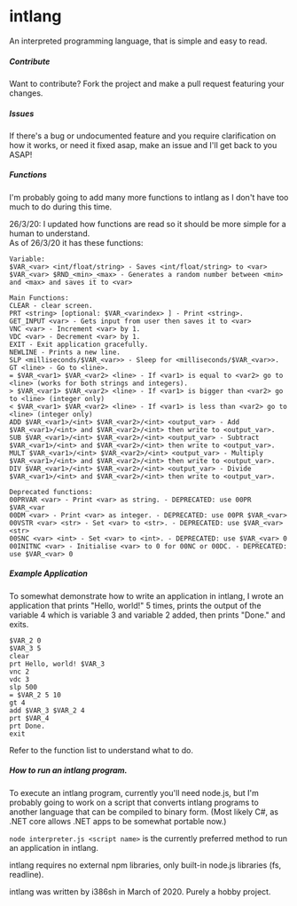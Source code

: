 # intlang
An interpreted programming language, that is simple and easy to read.

##### Contribute
Want to contribute? Fork the project and make a pull request featuring your changes.

##### Issues
If there's a bug or undocumented feature and you require clarification on how it works, or need it fixed asap, make an issue and I'll get back to you ASAP!

##### Functions
I'm probably going to add many more functions to intlang as I don't have too much to do during this time.

26/3/20: I updated how functions are read so it should be more simple for a human to understand.  
As of 26/3/20 it has these functions:
```
Variable:
$VAR_<var> <int/float/string> - Saves <int/float/string> to <var>
$VAR_<var> $RND_<min>_<max> - Generates a random number between <min> and <max> and saves it to <var>

Main Functions:
CLEAR - clear screen.
PRT <string> [optional: $VAR_<varindex> ] - Print <string>.
GET_INPUT <var> - Gets input from user then saves it to <var>
VNC <var> - Increment <var> by 1.
VDC <var> - Decrement <var> by 1.
EXIT - Exit application gracefully.
NEWLINE - Prints a new line.
SLP <milliseconds/$VAR_<var>> - Sleep for <milliseconds/$VAR_<var>>.
GT <line> - Go to <line>.
= $VAR_<var1> $VAR_<var2> <line> - If <var1> is equal to <var2> go to <line> (works for both strings and integers).
> $VAR_<var1> $VAR_<var2> <line> - If <var1> is bigger than <var2> go to <line> (integer only)
< $VAR_<var1> $VAR_<var2> <line> - If <var1> is less than <var2> go to <line> (integer only)
ADD $VAR_<var1>/<int> $VAR_<var2>/<int> <output_var> - Add $VAR_<var1>/<int> and $VAR_<var2>/<int> then write to <output_var>.
SUB $VAR_<var1>/<int> $VAR_<var2>/<int> <output_var> - Subtract $VAR_<var1>/<int> and $VAR_<var2>/<int> then write to <output_var>.
MULT $VAR_<var1>/<int> $VAR_<var2>/<int> <output_var> - Multiply $VAR_<var1>/<int> and $VAR_<var2>/<int> then write to <output_var>.
DIV $VAR_<var1>/<int> $VAR_<var2>/<int> <output_var> - Divide $VAR_<var1>/<int> and $VAR_<var2>/<int> then write to <output_var>.

Deprecated functions:
00PRVAR <var> - Print <var> as string. - DEPRECATED: use 00PR $VAR_<var
00DM <var> - Print <var> as integer. - DEPRECATED: use 00PR $VAR_<var>
00VSTR <var> <str> - Set <var> to <str>. - DEPRECATED: use $VAR_<var> <str>
00SNC <var> <int> - Set <var> to <int>. - DEPRECATED: use $VAR_<var> 0
00INITNC <var> - Initialise <var> to 0 for 00NC or 00DC. - DEPRECATED: use $VAR_<var> 0
```

##### Example Application
To somewhat demonstrate how to write an application in intlang, I wrote an application that prints "Hello, world!" 5 times, prints the output of the variable 4 which is variable 3 and variable 2 added, then prints "Done." and exits.
```
$VAR_2 0
$VAR_3 5
clear
prt Hello, world! $VAR_3
vnc 2
vdc 3
slp 500
= $VAR_2 5 10
gt 4
add $VAR_3 $VAR_2 4
prt $VAR_4
prt Done.
exit
```
Refer to the function list to understand what to do.

##### How to run an intlang program.
To execute an intlang program, currently you'll need node.js, but I'm probably going to work on a script that converts intlang programs to another language that can be compiled to binary form. (Most likely C#, as .NET core allows .NET apps to be somewhat portable now.)

`node interpreter.js <script name>` is the currently preferred method to run an application in intlang.

intlang requires no external npm libraries, only built-in node.js libraries (fs, readline).


intlang was written by i386sh in March of 2020. Purely a hobby project.
